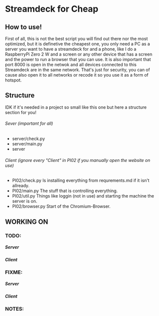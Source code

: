 # Streamdeck for Cheap
## How to use!
First of all, this is not the best script you will find out there nor the most optimized, but it is definetive the cheapest one, you only need a PC as a server you want to have a streamdeck for and a phone, like I do a RaspberryPi Zero 2 W and a screen or any other device that has a screen and the power to run a browser that you can use.
It is also important that port 8000 is open in the netwok and all devices connected to this Streamdeck are in the same network. That's just for security, you can of cause also open it to all networks or recode it so you use it as a form of hotspot.

## Structure
IDK if it's needed in a project so small like this one but here a structure section for you!
###### Sever (important for all)
- server/check.py
- server/main.py
- server 

###### Client (ignore every "Client" in PI02 if you manually open the website on use)
- PI02/check.py
Is installing everything from requrements.md if it isn't allready.
- PI02/main.py
The stuff that is controlling everything.
- PI02/util.py
Things like loggin (not in use) and starting the machine the server is on.
- PI02/browser.py
Start of the Chromium-Browser.

## WORKING ON
### TODO:
##### Server


##### Client


### FIXME:
##### Server


##### Client


### NOTES:
